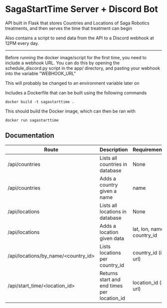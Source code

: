 
# SagaStartTime Server + Discord Bot

API built in Flask that stores Countries and Locations of Saga Robotics treatments, and then serves the time that treatment can begin

Also contains a script to send data from the API to a Discord webhook at 12PM every day. 

---

Before running the docker image/script for the first time, you need to include a webhook URL. You can do this by opening the schedule_discord.py script in the app/ directory, and pasting your webhook into the variable "WEBHOOK_URL"

This will probably be changed to an environment variable later on

Includes a Dockerfile that can be built using the following commands

`docker build -t sagastarttime .`

This should build the Docker image, which can then be ran with

`docker run sagastarttime`


## Documentation

Route  | Description | Requirements | Method 
------------- | ------------- | ------------- | ------------- | 
/api/countries | Lists all countries in database | None | GET
/api/countries | Adds a country given a name | name | POST
/api/locations | Lists all locations in database | None | GET
/api/locations | Adds a location given data | lat, lon, name, country_id | POST
/api/locations/by_name/<country_id> | Lists locations per country_id | country_id (in url) | GET
/api/start_time/<location_id> | Returns start and end times per location_id | location_id (in url) | GET
